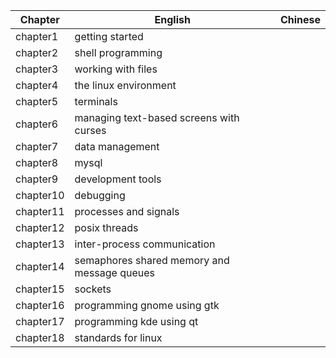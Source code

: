 | Chapter | English | Chinese |
| ------- | ------- | ------- |
| chapter1 | getting started | |
| chapter2 | shell programming | |
| chapter3 | working with files | |
| chapter4 | the linux environment | |
| chapter5 | terminals | |
| chapter6 | managing text-based screens with curses | |
| chapter7 | data management | |
| chapter8 | mysql | |
| chapter9 | development tools | |
| chapter10 | debugging | |
| chapter11 | processes and signals | |
| chapter12 | posix threads | |
| chapter13 | inter-process communication | |
| chapter14 | semaphores shared memory and message queues | |
| chapter15 | sockets | |
| chapter16 | programming gnome using gtk | |
| chapter17 | programming kde using qt | |
| chapter18 | standards for linux | |
